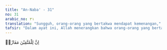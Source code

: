 ```yaml
---
title: "An-Naba' - 31"
no: 31
arabic_no: ٣١
translation: "Sungguh, orang-orang yang bertakwa mendapat kemenangan,"
tafsir: "Dalam ayat ini, Allah menerangkan bahwa orang-orang yang bertakwa itu benar-benar akan mendapat kemenangan dan kebahagiaan dengan penghormatan dan pahala yang besar di dalam surga."
---
```


اِنَّ لِلْمُتَّقِيْنَ مَفَازًاۙ
